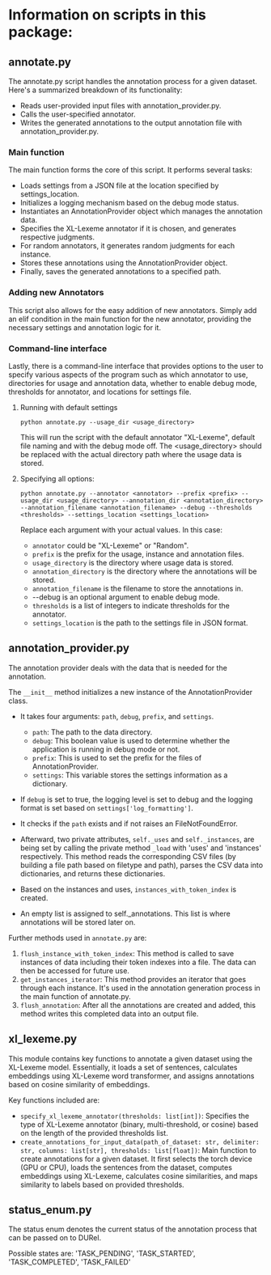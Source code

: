 # Information on scripts in this package:

## annotate.py

The annotate.py script handles the annotation process for a given dataset. 
Here's a summarized breakdown of its functionality:

- Reads user-provided input files with annotation_provider.py.
- Calls the user-specified annotator.
- Writes the generated annotations to the output annotation file with annotation_provider.py.

### Main function
The main function forms the core of this script. It performs several tasks:
- Loads settings from a JSON file at the location specified by settings_location.
- Initializes a logging mechanism based on the debug mode status.
- Instantiates an AnnotationProvider object which manages the annotation data.
- Specifies the XL-Lexeme annotator if it is chosen, and generates respective judgments.
- For random annotators, it generates random judgments for each instance.
- Stores these annotations using the AnnotationProvider object.
- Finally, saves the generated annotations to a specified path.

### Adding new Annotators
This script also allows for the easy addition of new annotators. Simply add an elif condition in the main function for the new annotator, providing the necessary settings and annotation logic for it.

### Command-line interface
Lastly, there is a command-line interface that provides options to the user to specify various aspects of the program such as which annotator to use, directories for usage and annotation data, whether to enable debug mode, thresholds for annotator, and locations for settings file.

1. Running with default settings

    `python annotate.py --usage_dir <usage_directory>`

    This will run the script with the default annotator "XL-Lexeme", default file naming and with the debug mode off. The <usage_directory> should be replaced with the actual directory path where the usage data is stored.
2. Specifying all options:
   
    ```
    python annotate.py --annotator <annotator> --prefix <prefix> --usage_dir <usage_directory> --annotation_dir <annotation_directory> --annotation_filename <annotation_filename> --debug --thresholds <thresholds> --settings_location <settings_location>
   ```
   
    Replace each argument with your actual values. In this case:
   - `annotator` could be "XL-Lexeme" or "Random".
   - `prefix` is the prefix for the usage, instance and annotation files.
   - `usage_directory` is the directory where usage data is stored.
   - `annotation_directory` is the directory where the annotations will be stored.
   - `annotation_filename` is the filename to store the annotations in.
   - --debug is an optional argument to enable debug mode.
   - `thresholds` is a list of integers to indicate thresholds for the annotator.
   - `settings_location` is the path to the settings file in JSON format.

## annotation_provider.py

The annotation provider deals with the data that is needed for the annotation.

The `__init__` method initializes a new instance of the AnnotationProvider class.

- It takes four arguments: `path`, `debug`, `prefix`, and `settings`.
  - `path`: The path to the data directory. 
  - `debug`: This boolean value is used to determine whether the application is running in debug mode or not.
  - `prefix`: This is used to set the prefix for the files of AnnotationProvider.
  - `settings`: This variable stores the settings information as a dictionary.

- If `debug` is set to true, the logging level is set to debug and the logging format is set based on `settings['log_formatting']`.
- It checks if the `path` exists and if not raises an FileNotFoundError.
- Afterward, two private attributes, `self._uses` and `self._instances`, are being set by calling the private method `_load` with 'uses' and 'instances' respectively. 
  This method reads the corresponding CSV files (by building a file path based on filetype and path), parses the CSV data into dictionaries, and returns these dictionaries.
- Based on the instances and uses, `instances_with_token_index` is created.
- An empty list is assigned to self._annotations. This list is where annotations will be stored later on.

Further methods used in `annotate.py` are:

1. `flush_instance_with_token_index`: This method is called to save instances of data including their token indexes into a file. The data can then be accessed for future use.
2. `get_instances_iterator`: This method provides an iterator that goes through each instance. It's used in the annotation generation process in the main function of annotate.py.
3. `flush_annotation`: After all the annotations are created and added, this method writes this completed data into an output file.

## xl_lexeme.py

This module contains key functions to annotate a given dataset using the XL-Lexeme model. Essentially, it loads a set of sentences, calculates embeddings using XL-Lexeme word transformer, and assigns annotations based on cosine similarity of embeddings.

Key functions included are:
- `specify_xl_lexeme_annotator(thresholds: list[int])`: Specifies the type of XL-Lexeme annotator (binary, multi-threshold, or cosine) based on the length of the provided thresholds list.
- `create_annotations_for_input_data(path_of_dataset: str, delimiter: str, columns: list[str], thresholds: list[float])`: Main function to create annotations for a given dataset. It first selects the torch device (GPU or CPU), loads the sentences from the dataset, computes embeddings using XL-Lexeme, calculates cosine similarities, and maps similarity to labels based on provided thresholds.

## status_enum.py

The status enum denotes the current status of the annotation process that can be passed on to DURel.

Possible states are: 'TASK_PENDING', 'TASK_STARTED', 'TASK_COMPLETED', 'TASK_FAILED'